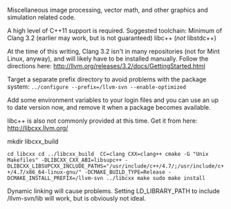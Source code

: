 Miscellaneous image processing, vector math, and other graphics and simulation related code.


A high level of C++11 support is required. Suggested toolchain:
Minimum of Clang 3.2 (earlier may work, but is not guaranteed)
libc++ (*not* libstdc++)

At the time of this writing, Clang 3.2 isn't in many repositories (not for Mint Linux, anyway), and will likely have to be installed manually. Follow the directions here:
http://llvm.org/releases/3.2/docs/GettingStarted.html

Target a separate prefix directory to avoid problems with the package system:
`../configure --prefix=/llvm-svn --enable-optimized`

Add some environment variables to your login files and you can use an up to date version now, and remove it when a package becomes available.


libc++ is also not commonly provided at this time. Get it from here: http://libcxx.llvm.org/


mkdir libcxx_build

`cd libcxx
cd ../libcxx_build 
CC=clang CXX=clang++ cmake -G "Unix Makefiles" -DLIBCXX_CXX_ABI=libsupc++ -DLIBCXX_LIBSUPCXX_INCLUDE_PATHS="/usr/include/c++/4.7/;/usr/include/c++/4.7/x86_64-linux-gnu/" -DCMAKE_BUILD_TYPE=Release -DCMAKE_INSTALL_PREFIX=/llvm-svn ../libcxx
make
sudo make install
`

Dynamic linking will cause problems. Setting LD_LIBRARY_PATH to include /llvm-svn/lib will work, but is obviously not ideal.


